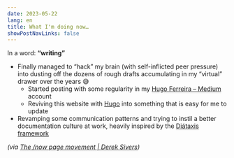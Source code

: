 ```yaml
---
date: 2023-05-22
lang: en
title: What I'm doing now…
showPostNavLinks: false
---
```


In a word: **“writing”**

* Finally managed to “hack” my brain (with self-inflicted peer pressure) into dusting off the dozens of rough drafts accumulating in my “virtual” drawer over the years 😅
    - Started posting with some regularity in my [Hugo Ferreira – Medium](https://hugocf.medium.com) account
    - Reviving this website with [Hugo](https://gohugo.io/) into something that is easy for me to update
* Revamping some communication patterns and trying to instil a better documentation culture at work, heavily inspired by the [Diátaxis framework](https://diataxis.fr/)

*(via [The /now page movement | Derek Sivers](http://sivers.org/nowff))*
